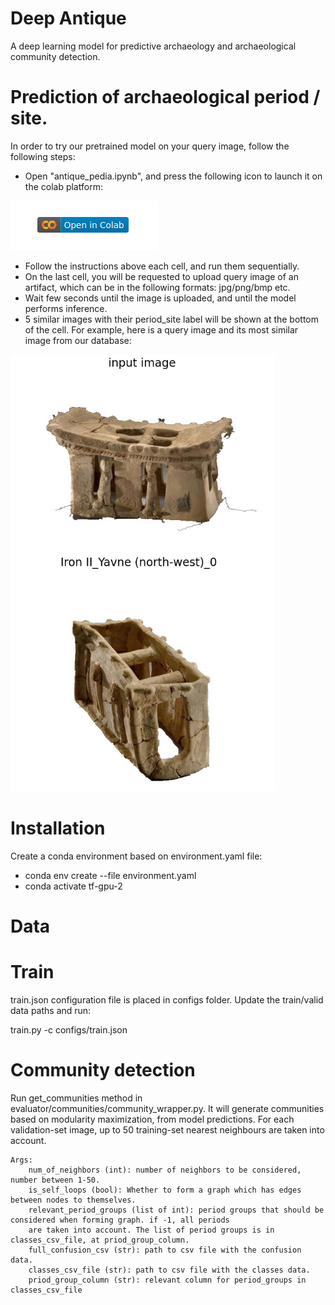 # Deep Antique
A deep learning model for predictive archaeology and archaeological community detection.

# Prediction of archaeological period / site. 
In order to try our pretrained model on your query image, follow the following steps:
* Open "antique_pedia.ipynb", and press the following icon to launch it on the colab platform:

![alt text](https://github.com/aviresler/antique-gen/blob/master/misc/colab.png)
* Follow the instructions above each cell, and run them sequentially.
* On the last cell, you will be requested to upload query image of an artifact, which can be in the following formats: jpg/png/bmp etc.
* Wait few seconds until the image is uploaded, and until the model performs inference.
* 5 similar images with their period_site label will be shown at the bottom of the cell. For example, here is a query image and its most similar image from our database:

![alt text](https://github.com/aviresler/antique-gen/blob/master/misc/query_pred0.png)


# Installation
Create a conda environment based on environment.yaml file:

* conda env create --file environment.yaml
* conda activate tf-gpu-2

# Data

# Train
train.json configuration file is placed in configs folder. Update the train/valid data paths and run:

train.py -c configs/train.json

# Community detection
Run get_communities method in evaluator/communities/community_wrapper.py.
It will generate communities based on modularity maximization, from model predictions.
For each validation-set image, up to 50 training-set nearest neighbours are taken into account.

    Args:
        num_of_neighbors (int): number of neighbors to be considered, number between 1-50.
        is_self_loops (bool): Whether to form a graph which has edges between nodes to themselves.
        relevant_period_groups (list of int): period groups that should be considered when forming graph. if -1, all periods
        are taken into account. The list of period groups is in classes_csv_file, at priod_group_column.
        full_confusion_csv (str): path to csv file with the confusion data.
        classes_csv_file (str): path to csv file with the classes data.
        priod_group_column (str): relevant column for period_groups in classes_csv_file

